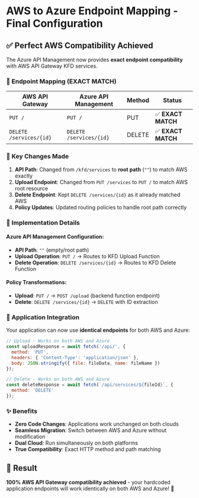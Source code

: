 # AWS to Azure Endpoint Mapping - Final Configuration

## ✅ Perfect AWS Compatibility Achieved

The Azure API Management now provides **exact endpoint compatibility** with AWS API Gateway KFD services.

### 🎯 Endpoint Mapping (EXACT MATCH)

| AWS API Gateway | Azure API Management | Method | Status |
|----------------|---------------------|--------|--------|
| `PUT /` | `PUT /` | PUT | ✅ **EXACT MATCH** |
| `DELETE /services/{id}` | `DELETE /services/{id}` | DELETE | ✅ **EXACT MATCH** |

### 📝 Key Changes Made

1. **API Path**: Changed from `/kfd/services` to **root path** (`""`) to match AWS exactly
2. **Upload Endpoint**: Changed from `PUT /services` to `PUT /` to match AWS root resource
3. **Delete Endpoint**: Kept `DELETE /services/{id}` as it already matched AWS
4. **Policy Updates**: Updated routing policies to handle root path correctly

### 🔧 Implementation Details

#### Azure API Management Configuration:
- **API Path**: `""` (empty/root path)
- **Upload Operation**: `PUT /` → Routes to KFD Upload Function
- **Delete Operation**: `DELETE /services/{id}` → Routes to KFD Delete Function

#### Policy Transformations:
- **Upload**: `PUT /` → `POST /upload` (backend function endpoint)
- **Delete**: `DELETE /services/{id}` → `DELETE` with ID extraction

### 🚀 Application Integration

Your application can now use **identical endpoints** for both AWS and Azure:

```javascript
// Upload - Works on both AWS and Azure
const uploadResponse = await fetch('/api/', {
  method: 'PUT',
  headers: { 'Content-Type': 'application/json' },
  body: JSON.stringify({ file: fileData, name: fileName })
});

// Delete - Works on both AWS and Azure
const deleteResponse = await fetch(`/api/services/${fileId}`, {
  method: 'DELETE'
});
```

### ✨ Benefits

- **Zero Code Changes**: Applications work unchanged on both clouds
- **Seamless Migration**: Switch between AWS and Azure without modification
- **Dual Cloud**: Run simultaneously on both platforms
- **True Compatibility**: Exact HTTP method and path matching

## 🎉 Result

**100% AWS API Gateway compatibility achieved** - your hardcoded application endpoints will work identically on both AWS and Azure! 🎯
